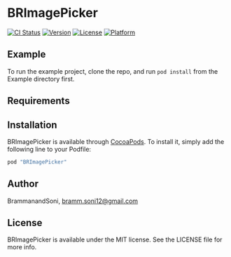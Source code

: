 # BRImagePicker

[![CI Status](http://img.shields.io/travis/BrammanandSoni/BRImagePicker.svg?style=flat)](https://travis-ci.org/BrammanandSoni/BRImagePicker)
[![Version](https://img.shields.io/cocoapods/v/BRImagePicker.svg?style=flat)](http://cocoapods.org/pods/BRImagePicker)
[![License](https://img.shields.io/cocoapods/l/BRImagePicker.svg?style=flat)](http://cocoapods.org/pods/BRImagePicker)
[![Platform](https://img.shields.io/cocoapods/p/BRImagePicker.svg?style=flat)](http://cocoapods.org/pods/BRImagePicker)

## Example

To run the example project, clone the repo, and run `pod install` from the Example directory first.

## Requirements

## Installation

BRImagePicker is available through [CocoaPods](http://cocoapods.org). To install
it, simply add the following line to your Podfile:

```ruby
pod "BRImagePicker"
```

## Author

BrammanandSoni, bramm.soni12@gmail.com

## License

BRImagePicker is available under the MIT license. See the LICENSE file for more info.
